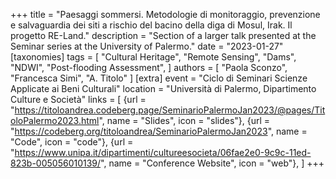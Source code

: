+++
title = "Paesaggi sommersi. Metodologie di monitoraggio, prevenzione e salvaguardia dei siti a rischio del bacino della diga di Mosul, Irak. Il progetto RE-Land."
description = "Section of a larger talk presented at the Seminar series at the University of Palermo."
date = "2023-01-27"
[taxonomies]
tags = [
  "Cultural Heritage",
  "Remote Sensing",
  "Dams",
  "NDWI",
  "Post-flooding Assessment",
]
authors = [ "Paola Sconzo", "Francesca Simi", "A. Titolo" ]
[extra]
event = "Ciclo di Seminari Scienze Applicate ai Beni Culturali"
location = "Università di Palermo, Dipartimento Culture e Società"
links = [
    {url = "https://titoloandrea.codeberg.page/SeminarioPalermoJan2023/@pages/TitoloPalermo2023.html", name = "Slides", icon = "slides"},
    {url = "https://codeberg.org/titoloandrea/SeminarioPalermoJan2023", name = "Code", icon = "code"},
    {url = "https://www.unipa.it/dipartimenti/cultureesocieta/06fae2e0-9c9c-11ed-823b-005056010139/", name = "Conference Website", icon = "web"},
]
+++
